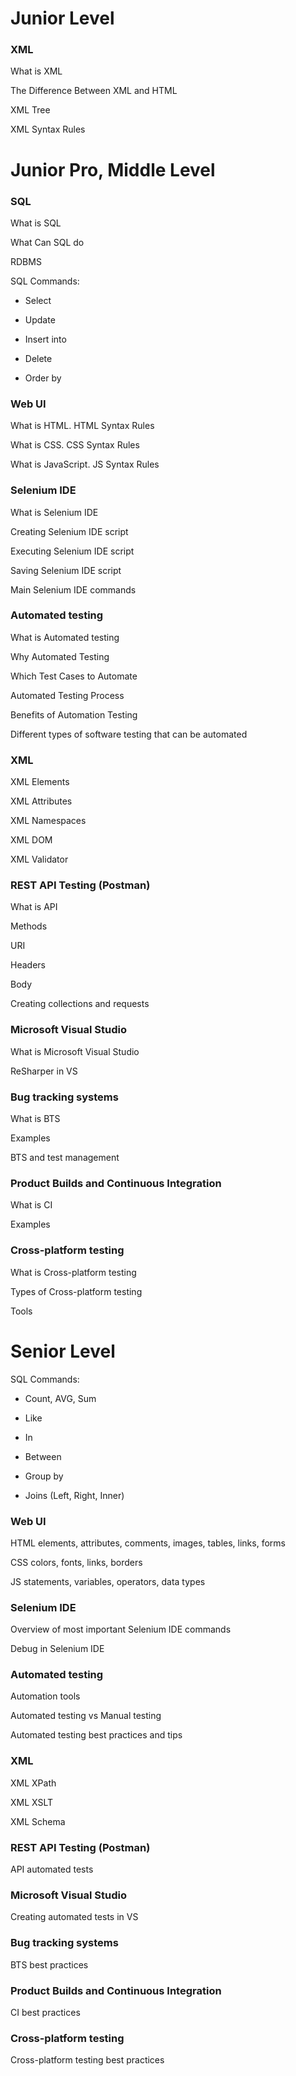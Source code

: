 # Junior Level
### XML
What is XML

The Difference Between XML and HTML

XML Tree

XML Syntax Rules


# Junior Pro, Middle Level
### SQL
What is SQL

What Can SQL do

RDBMS

SQL Commands:
* Select

* Update

* Insert into

* Delete

* Order by

### Web UI
What is HTML. HTML Syntax Rules

What is CSS. CSS Syntax Rules

What is JavaScript. JS Syntax Rules


### Selenium IDE
What is Selenium IDE

Creating Selenium IDE script

Executing Selenium IDE script

Saving Selenium IDE script

Main Selenium IDE commands

### Automated testing
What is Automated testing

Why Automated Testing

Which Test Cases to Automate

Automated Testing Process

Benefits of Automation Testing

Different types of software testing that can be automated

### XML
XML Elements

XML Attributes

XML Namespaces

XML DOM

XML Validator

### REST API Testing (Postman)
What is API

Methods

URI

Headers

Body

Creating collections and requests

### Microsoft Visual Studio
What is Microsoft Visual Studio

ReSharper in VS

### Bug tracking systems 
What is BTS

Examples

BTS and test management

### Product Builds and Continuous Integration
What is CI

Examples

### Cross-platform testing 
What is Cross-platform testing

Types of Cross-platform testing

Tools


# Senior Level
SQL Commands:
* Count, AVG, Sum

* Like

* In

* Between

* Group by

* Joins (Left, Right, Inner)

### Web UI
HTML elements, attributes, comments, images, tables, links, forms

CSS colors, fonts, links, borders

JS statements, variables, operators, data types

### Selenium IDE
Overview of most important Selenium IDE commands

Debug in Selenium IDE

### Automated testing
Automation tools

Automated testing vs Manual testing

Automated testing best practices and tips

### XML
XML XPath

XML XSLT

XML Schema

### REST API Testing (Postman)
API automated tests

### Microsoft Visual Studio
Creating automated tests in VS

### Bug tracking systems 
BTS best practices

### Product Builds and Continuous Integration
CI best practices

### Cross-platform testing 
Cross-platform testing best practices
